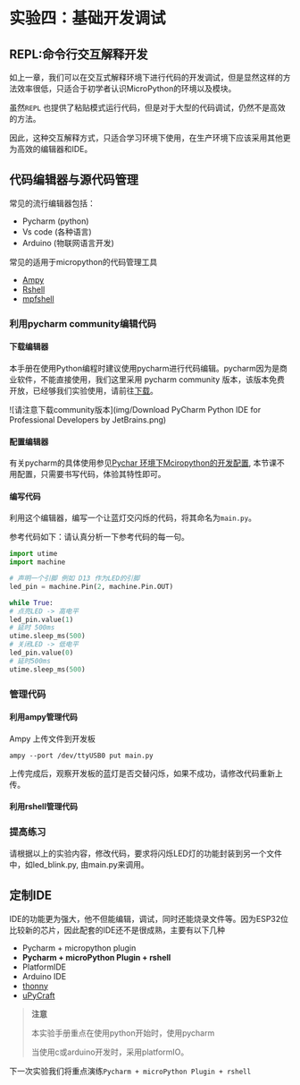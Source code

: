 # 实验四：基础开发调试

## REPL:命令行交互解释开发

如上一章，我们可以在交互式解释环境下进行代码的开发调试，但是显然这样的方法效率很低，只适合于初学者认识MicroPython的环境以及模块。

虽然`REPL` 也提供了粘贴模式运行代码，但是对于大型的代码调试，仍然不是高效的方法。

因此，这种交互解释方式，只适合学习环境下使用，在生产环境下应该采用其他更为高效的编辑器和IDE。

## 代码编辑器与源代码管理

常见的流行编辑器包括：

- Pycharm (python)
- Vs code (各种语言)
- Arduino (物联网语言开发)

常见的适用于micropython的代码管理工具

- [Ampy](amby.md)
- [Rshell](rshell_usage.md)
- [mpfshell](mpfshell_usage.md)

###  利用pycharm community编辑代码

#### 下载编辑器

本手册在使用Python编程时建议使用pycharm进行代码编辑。pycharm因为是商业软件，不能直接使用，我们这里采用 pycharm community 版本，该版本免费开放，已经够我们实验使用，请前往[下载](https://www.jetbrains.com/pycharm/download/#section=linux)。

![请注意下载community版本](img/Download PyCharm  Python IDE for Professional Developers by JetBrains.png)

#### 配置编辑器

有关pycharm的具体使用参见[Pychar 环境下Mciropython的开发配置](basic_develop_debug.md), 本节课不用配置，只需要书写代码，体验其特性即可。

#### 编写代码

利用这个编辑器，编写一个让蓝灯交闪烁的代码，将其命名为`main.py`。

参考代码如下：请认真分析一下参考代码的每一句。

```python
import utime
import machine

# 声明一个引脚 例如 D13 作为LED的引脚
led_pin = machine.Pin(2, machine.Pin.OUT)

while True:
# 点亮LED -> 高电平
led_pin.value(1)
# 延时 500ms
utime.sleep_ms(500)
# 关闭LED -> 低电平
led_pin.value(0)
# 延时500ms
utime.sleep_ms(500)
```

### 管理代码

#### 利用ampy管理代码

Ampy 上传文件到开发板

```shell
ampy --port /dev/ttyUSB0 put main.py
```

上传完成后，观察开发板的蓝灯是否交替闪烁，如果不成功，请修改代码重新上传。

#### 利用rshell管理代码



### 提高练习

请根据以上的实验内容，修改代码，要求将闪烁LED灯的功能封装到另一个文件中，如led_blink.py, 由main.py来调用。

## 定制IDE

IDE的功能更为强大，他不但能编辑，调试，同时还能烧录文件等。因为ESP32位比较新的芯片，因此配套的IDE还不是很成熟，主要有以下几种

- Pycharm + micropython plugin
- **Pycharm + microPython Plugin + rshell**
- PlatformIDE
- Arduino IDE
- [thonny](https://randomnerdtutorials.com/getting-started-thonny-micropython-python-ide-esp32-esp8266/)
- [uPyCraft](https://randomnerdtutorials.com/getting-started-thonny-micropython-python-ide-esp32-esp8266/)

> **注意**
>
> 本实验手册重点在使用python开始时，使用pycharm
>
> 当使用c或arduino开发时，采用platformIO。

下一次实验我们将重点演练`Pycharm + microPython Plugin + rshell`